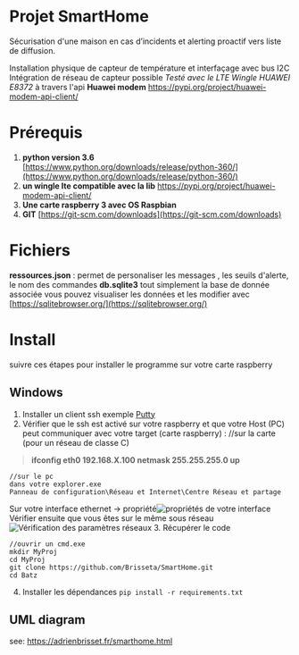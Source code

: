 # Projet SmartHome


Sécurisation d'une maison en cas d’incidents et alerting proactif vers liste de diffusion.

Installation physique de capteur de température et interfaçage avec bus I2C
Intégration de réseau de capteur possible 
*Testé avec le LTE Wingle HUAWEI E8372* à travers l'api **Huawei modem** 
https://pypi.org/project/huawei-modem-api-client/


# Prérequis

 1. **python version 3.6** [https://www.python.org/downloads/release/python-360/](https://www.python.org/downloads/release/python-360/)
 2. **un wingle lte compatible avec la lib** https://pypi.org/project/huawei-modem-api-client/
 3. **Une carte raspberry 3 avec OS  Raspbian**
 4. **GIT** [https://git-scm.com/downloads](https://git-scm.com/downloads)
# Fichiers

  **ressources.json** : permet de personaliser les messages , les seuils d'alerte, le nom des commandes
 **db.sqlite3** tout simplement la base de donnée associée
 vous pouvez visualiser les données et les modifier avec [https://sqlitebrowser.org/](https://sqlitebrowser.org/)
# Install
suivre ces étapes pour installer le programme sur votre carte raspberry
## Windows

 1. Installer un client ssh exemple [Putty ](https://putty.org/)
 2. Vérifier que le ssh est activé sur votre raspberry et que votre Host (PC) peut communiquer avec votre target (carte raspberry) :
    //sur la carte  (pour un réseau de classe C)
    

> **ifconfig eth0 192.168.X.100 netmask 255.255.255.0 up**

    //sur le pc
    dans votre explorer.exe
    Panneau de configuration\Réseau et Internet\Centre Réseau et partage
 Sur votre interface ethernet -> propriété![propriétés de votre interface](https://picasaweb.google.com/109379677041927261060/6759872889985582785#6759872890009520434 "title")
    Vérifier ensuite que vous êtes sur le même sous réseau![Vérification des paramètres réseaux](https://picasaweb.google.com/109379677041927261060/6759873704115765505#6759873707980467970 "title2")
 3. Récupérer le code
	
	//ouvrir un cmd.exe
	mkdir MyProj
	cd MyProj
    git clone https://github.com/Brisseta/SmartHome.git
    cd Batz

 4. Installer les dépendances
  `pip install -r requirements.txt`

## UML diagram
see: https://adrienbrisset.fr/smarthome.html
